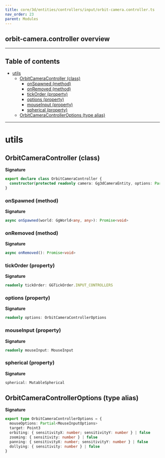 ```yaml
---
title: core/3d/entities/controllers/input/orbit-camera.controller.ts
nav_order: 23
parent: Modules
---
```


## orbit-camera.controller overview

---

<h2 class="text-delta">Table of contents</h2>

- [utils](#utils)
  - [OrbitCameraController (class)](#orbitcameracontroller-class)
    - [onSpawned (method)](#onspawned-method)
    - [onRemoved (method)](#onremoved-method)
    - [tickOrder (property)](#tickorder-property)
    - [options (property)](#options-property)
    - [mouseInput (property)](#mouseinput-property)
    - [spherical (property)](#spherical-property)
  - [OrbitCameraControllerOptions (type alias)](#orbitcameracontrolleroptions-type-alias)

---

# utils

## OrbitCameraController (class)

**Signature**

```ts
export declare class OrbitCameraController {
  constructor(protected readonly camera: Gg3dCameraEntity, options: Partial<OrbitCameraControllerOptions> = {})
}
```

### onSpawned (method)

**Signature**

```ts
async onSpawned(world: GgWorld<any, any>): Promise<void>
```

### onRemoved (method)

**Signature**

```ts
async onRemoved(): Promise<void>
```

### tickOrder (property)

**Signature**

```ts
readonly tickOrder: GGTickOrder.INPUT_CONTROLLERS
```

### options (property)

**Signature**

```ts
readonly options: OrbitCameraControllerOptions
```

### mouseInput (property)

**Signature**

```ts
readonly mouseInput: MouseInput
```

### spherical (property)

**Signature**

```ts
spherical: MutableSpherical
```

## OrbitCameraControllerOptions (type alias)

**Signature**

```ts
export type OrbitCameraControllerOptions = {
  mouseOptions: Partial<MouseInputOptions>
  target: Point3
  orbiting: { sensitivityX: number; sensitivityY: number } | false
  zooming: { sensitivity: number } | false
  panning: { sensitivityX: number; sensitivityY: number } | false
  dollying: { sensitivity: number } | false
}
```
